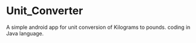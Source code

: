 # Unit_Converter
A simple android app for unit conversion of Kilograms to pounds.
coding in Java language.
